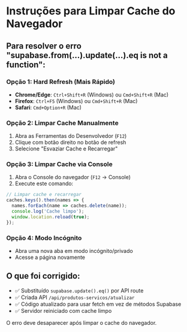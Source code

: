 # Instruções para Limpar Cache do Navegador

## Para resolver o erro "supabase.from(...).update(...).eq is not a function":

### Opção 1: Hard Refresh (Mais Rápido)
- **Chrome/Edge**: `Ctrl+Shift+R` (Windows) ou `Cmd+Shift+R` (Mac)
- **Firefox**: `Ctrl+F5` (Windows) ou `Cmd+Shift+R` (Mac)
- **Safari**: `Cmd+Option+R` (Mac)

### Opção 2: Limpar Cache Manualmente
1. Abra as Ferramentas do Desenvolvedor (`F12`)
2. Clique com botão direito no botão de refresh
3. Selecione "Esvaziar Cache e Recarregar"

### Opção 3: Limpar Cache via Console
1. Abra o Console do navegador (`F12` → Console)
2. Execute este comando:
```javascript
// Limpar cache e recarregar
caches.keys().then(names => {
  names.forEach(name => caches.delete(name));
  console.log('Cache limpo');
  window.location.reload(true);
});
```

### Opção 4: Modo Incógnito
- Abra uma nova aba em modo incógnito/privado
- Acesse a página novamente

## O que foi corrigido:
- ✅ Substituído `supabase.update().eq()` por API route
- ✅ Criada API `/api/produtos-servicos/atualizar`
- ✅ Código atualizado para usar fetch em vez de métodos Supabase
- ✅ Servidor reiniciado com cache limpo

O erro deve desaparecer após limpar o cache do navegador.
